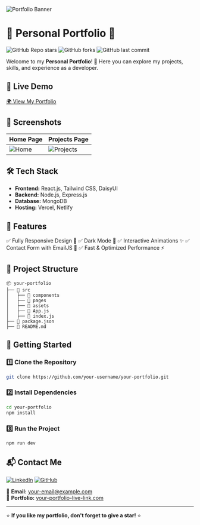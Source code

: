 ![Portfolio Banner](https://i.imgur.com/iBnbukS.png/1200x400?text=Your+Portfolio+Banner)

# 🌟 Personal Portfolio 🚀

![GitHub Repo stars](https://img.shields.io/github/stars/your-username/your-portfolio?style=social)
![GitHub forks](https://img.shields.io/github/forks/your-username/your-portfolio?style=social)
![GitHub last commit](https://img.shields.io/github/last-commit/your-username/your-portfolio)

Welcome to my **Personal Portfolio**! 🎨 Here you can explore my projects, skills, and experience as a developer.

## 🔗 **Live Demo**
[🌍 View My Portfolio](https://your-portfolio-live-link.com)

## 📸 **Screenshots**

| Home Page | Projects Page |
|-----------|--------------|
| ![Home](https://via.placeholder.com/400x250?text=Home+Page) | ![Projects](https://via.placeholder.com/400x250?text=Projects+Page) |

## 🛠️ **Tech Stack**
- **Frontend:** React.js, Tailwind CSS, DaisyUI
- **Backend:** Node.js, Express.js
- **Database:** MongoDB
- **Hosting:** Vercel, Netlify

## 🎯 **Features**
✅ Fully Responsive Design 📱
✅ Dark Mode 🌙
✅ Interactive Animations ✨
✅ Contact Form with EmailJS 📩
✅ Fast & Optimized Performance ⚡

## 📂 **Project Structure**
```
📦 your-portfolio
├── 📂 src
│   ├── 📂 components
│   ├── 📂 pages
│   ├── 📂 assets
│   ├── 📜 App.js
│   ├── 📜 index.js
├── 📜 package.json
├── 📜 README.md
```

## 🚀 **Getting Started**
### 1️⃣ Clone the Repository
```sh
git clone https://github.com/your-username/your-portfolio.git
```
### 2️⃣ Install Dependencies
```sh
cd your-portfolio
npm install
```
### 3️⃣ Run the Project
```sh
npm run dev
```

## 📬 **Contact Me**
[![LinkedIn](https://img.shields.io/badge/LinkedIn-Connect-blue?style=flat&logo=linkedin)](https://linkedin.com/in/your-profile)
[![GitHub](https://img.shields.io/badge/GitHub-Follow-black?style=flat&logo=github)](https://github.com/your-username)

🔹 **Email:** your-email@example.com  
🔹 **Portfolio:** [your-portfolio-live-link.com](https://your-portfolio-live-link.com)

---
⭐ **If you like my portfolio, don't forget to give a star!** ⭐
